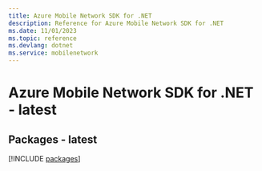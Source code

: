 ```yaml
---
title: Azure Mobile Network SDK for .NET
description: Reference for Azure Mobile Network SDK for .NET
ms.date: 11/01/2023
ms.topic: reference
ms.devlang: dotnet
ms.service: mobilenetwork
---
```

# Azure Mobile Network SDK for .NET - latest
## Packages - latest
[!INCLUDE [packages](mobile-network-index.md)]